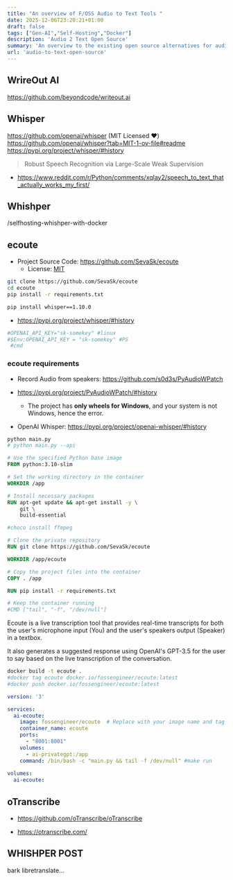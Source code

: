 ```yaml
---
title: "An overview of F/OSS Audio to Text Tools "
date: 2025-12-06T23:20:21+01:00
draft: false
tags: ["Gen-AI","Self-Hosting","Docker"] 
description: 'Audio 2 Text Open Source'
summary: 'An overview to the existing open source alternatives for audio to text conversion' 
url: 'audio-to-text-open-source'    
---
```


## WrireOut AI

<https://github.com/beyondcode/writeout.ai>

## Whisper

https://github.com/openai/whisper (MIT Licensed ❤️)
https://github.com/openai/whisper?tab=MIT-1-ov-file#readme
https://pypi.org/project/whisper/#history

> Robust Speech Recognition via Large-Scale Weak Supervision

* <https://www.reddit.com/r/Python/comments/xqlay2/speech_to_text_that_actually_works_my_first/>

## Whishper

/selfhosting-whishper-with-docker

## ecoute

* Project Source Code: <https://github.com/SevaSk/ecoute>
    * License: [MIT](https://github.com/SevaSk/ecoute?tab=MIT-1-ov-file#readme)


```sh
git clone https://github.com/SevaSk/ecoute
cd ecoute
pip install -r requirements.txt

pip install whisper==1.10.0
```

* <https://pypi.org/project/whisper/#history>


```sh
#OPENAI_API_KEY="sk-somekey" #linux
#$Env:OPENAI_API_KEY = "sk-somekey" #PS
 #cmd
```

### ecoute requirements

* Record Audio from speakers: <https://github.com/s0d3s/PyAudioWPatch>
* <https://pypi.org/project/PyAudioWPatch/#history>
  * The project has **only wheels for Windows**, and your system is not Windows, hence the error.

* OpenAI Whisper: <https://pypi.org/project/openai-whisper/#history>

```sh
python main.py
# python main.py --api
```

```Dockerfile
# Use the specified Python base image
FROM python:3.10-slim

# Set the working directory in the container
WORKDIR /app

# Install necessary packages
RUN apt-get update && apt-get install -y \
    git \
    build-essential

#choco install ffmpeg

# Clone the private repository
RUN git clone https://github.com/SevaSk/ecoute

WORKDIR /app/ecoute

# Copy the project files into the container
COPY . /app

RUN pip install -r requirements.txt

# Keep the container running
#CMD ["tail", "-f", "/dev/null"]

```

Ecoute is a live transcription tool that provides real-time transcripts for both the user's microphone input (You) and the user's speakers output (Speaker) in a textbox.

It also generates a suggested response using OpenAI's GPT-3.5 for the user to say based on the live transcription of the conversation.


```sh
docker build -t ecoute .
#docker tag ecoute docker.io/fossengineer/ecoute:latest
#docker push docker.io/fossengineer/ecoute:latest
```

```yml
version: '3'

services:
  ai-ecoute:
    image: fossengineer/ecoute  # Replace with your image name and tag
    container_name: ecoute
    ports:
      - "8001:8001"
    volumes:
      - ai-privategpt:/app
    command: /bin/bash -c "main.py && tail -f /dev/null" #make run
    
volumes:
  ai-ecoute:

```

## oTranscribe

* <https://github.com/oTranscribe/oTranscribe>

* <https://otranscribe.com/>


## WHISHPER POST
 bark
 libretranslate...